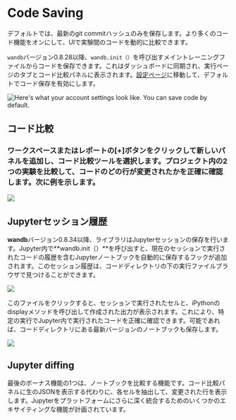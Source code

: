 # Code Saving

 デフォルトでは、最新のgit commitハッシュのみを保存します。より多くのコード機能をオンにして、UIで実験間のコードを動的に比較できます。

 `wandb`バージョン0.8.28以降、`wandb.init（）`を呼び出すメイントレーニングファイルからコードを保存できます。これはダッシュボードに同期され、実行ページのタブとコード比較パネルに表示されます。[設定ページ](https://wandb.ai/settings)に移動して、デフォルトでコード保存を有効にします。

![Here&apos;s what your account settings look like. You can save code by default.](../../../.gitbook/assets/screen-shot-2020-05-12-at-12.28.40-pm.png)

##  コード比較

### ワークスペースまたはレポートの\[+\]ボタンをクリックして新しいパネルを追加し、コード比較ツールを選択します。プロジェクト内の2つの実験を比較して、コードのどの行が変更されたかを正確に確認します。次に例を示します。

![](../../../.gitbook/assets/cc1.png)

## Jupyterセッション履歴

**wandb**バージョン0.8.34以降、ライブラリはJupyterセッションの保存を行います。Jupyter内で**wandb.init（）**を呼び出すと、現在のセッションで実行されたコードの履歴を含むJupyterノートブックを自動的に保存するフックが追加されます。このセッション履歴は、コードディレクトリの下の実行ファイルブラウザで見つけることができます。

![](../../../.gitbook/assets/cc2%20%281%29.png)

 このファイルをクリックすると、セッションで実行されたセルと、iPythonのdisplayメソッドを呼び出して作成された出力が表示されます。これにより、特定の実行でJupyter内で実行されたコードを正確に確認できます。可能であれば、コードディレクトリにある最新バージョンのノートブックも保存します。

![](../../../.gitbook/assets/cc3.png)

## Jupyter diffing

最後のボーナス機能の1つは、ノートブックを比較する機能です。コード比較パネルに生のJSONを表示する代わりに、各セルを抽出して、変更された行を表示します。Jupyterをプラットフォームにさらに深く統合するためのいくつかのエキサイティングな機能が計画されています。

